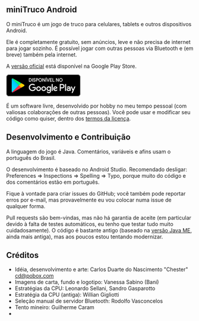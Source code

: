 miniTruco Android
-----------------

O miniTruco é um jogo de truco para celulares, tablets e outros dispositivos Android.

Ele é completamente gratuito, sem anúncios, leve e não precisa de internet para jogar sozinho. É possível jogar com outras pessoas via Bluetooth e (em breve) também pela internet.

A [versão oficial](https://play.google.com/store/apps/details?id=me.chester.minitruco&pli=1&hl=pt) está disponível na Google Play Store.

[![versão oficial no Google Play](disponivel-google-play-badge.png)](https://play.google.com/store/apps/details?id=me.chester.minitruco&pli=1&hl=pt)

É um software livre, desenvolvido por hobby no meu tempo pessoal (com valiosas colaborações de outras pessoas). Você pode usar e modificar seu código como quiser, dentro dos [termos da licença](LICENSE).


Desenvolvimento e Contribuição
------------------------------

A linguagem do jogo é Java. Comentários, variáveis e afins usam o português do Brasil.

O desenvolvimento é baseado no Android Studio. Recomendado desligar: Preferences => Inspections => Spelling => Typo, porque muito do código e dos comentários estão em português.

Fique à vontade para criar issues do GitHub; você também pode reportar erros por e-mail, mas provavelmente eu vou colocar numa issue de qualquer forma.

Pull requests são bem-vindas, mas não há garantia de aceite (em particular devido à falta de testes automáticos, eu tenho que testar tudo muito cuidadosamente). O código é bastante antigo (baseado na [versão Java ME](https://github.com/chesterbr/minitruco-j2me), ainda mais antiga), mas aos poucos estou tentando modernizar.


Créditos
--------

- Idéia, desenvolvimento e arte: Carlos Duarte do Nascimento "Chester" <cd@pobox.com>
- Imagens de carta, fundo e logotipo: Vanessa Sabino (Bani)
- Estratégias da CPU: Leonardo Sellani, Sandro Gasparotto
- Estratégia da CPU (antiga): Willian Gigliotti
- Seleção manual de servidor Bluetooth: Rodolfo Vasconcelos
- Tento mineiro: Guilherme Caram
- 

